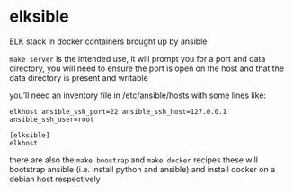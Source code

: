 # elksible
ELK stack in docker containers brought up by ansible

`make server` is the intended use, it will prompt you for a port and data directory, you will need to ensure the port is open on the host and that the data directory is present and writable 

you’ll need an inventory file in /etc/ansible/hosts with some lines like:

```
elkhost ansible_ssh_port=22 ansible_ssh_host=127.0.0.1 ansible_ssh_user=root

[elksible]
elkhost
```

there are also the `make boostrap` and `make docker` recipes these will bootstrap ansible (i.e. install python and ansible) and install docker on a debian host respectively
